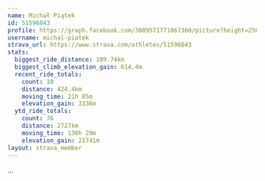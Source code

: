 ```yaml
---
name: Michał Piątek
id: 51596843
profile: https://graph.facebook.com/3089571771067360/picture?height=256&width=256
username: michal-piatek
strava_url: https://www.strava.com/athletes/51596843
stats:
  biggest_ride_distance: 109.74km
  biggest_climb_elevation_gain: 614.4m
  recent_ride_totals:
    count: 10
    distance: 424.4km
    moving_time: 21h 05m
    elevation_gain: 3336m
  ytd_ride_totals:
    count: 76
    distance: 2727km
    moving_time: 130h 29m
    elevation_gain: 21741m
layout: strava_member
--- 
```

...

